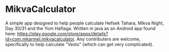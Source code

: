 # MikvaCalculator

A simple app designed to help people calculate Hefsek Tahara, Mikva Night, Day 30/31 and the Yom Haflaga. Written in java as an Android app found here: https://play.google.com/store/apps/details?id=com.mkarmel.mikvacalculator. Any contributers are welcome, specifically to help calculate "Vests" (which can get very complicated).
